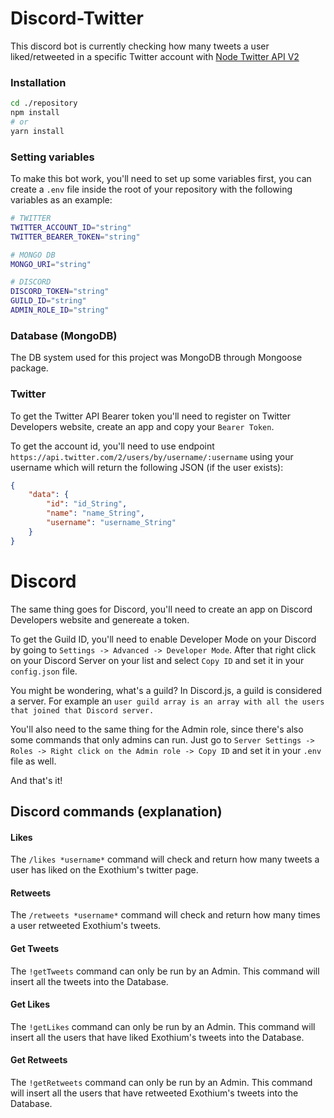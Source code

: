 # Discord-Twitter

This discord bot is currently checking how many tweets a user liked/retweeted in a specific Twitter account with [Node Twitter API V2](https://github.com/PLhery/node-twitter-api-v2)

### Installation

```sh
cd ./repository
npm install
# or
yarn install
```

### Setting variables
To make this bot work, you'll need to set up some variables first, you can create a `.env` file inside the root of your repository with the following variables as an example:

```sh
# TWITTER
TWITTER_ACCOUNT_ID="string"
TWITTER_BEARER_TOKEN="string"

# MONGO DB
MONGO_URI="string"

# DISCORD
DISCORD_TOKEN="string"
GUILD_ID="string"
ADMIN_ROLE_ID="string"
```

### Database (MongoDB)
The DB system used for this project was MongoDB through Mongoose package.

### Twitter
To get the Twitter API Bearer token you'll need to register on Twitter Developers website, create an app and copy your `Bearer Token`.

To get the account id, you'll need to use endpoint `https://api.twitter.com/2/users/by/username/:username` using your username which will return the following JSON (if the user exists):

```json
{
    "data": {
        "id": "id_String",
        "name": "name_String",
        "username": "username_String"
    }
}
```

# Discord
The same thing goes for Discord, you'll need to create an app on Discord Developers website and genereate a token.  

To get the Guild ID, you'll need to enable Developer Mode on your Discord by going to `Settings -> Advanced -> Developer Mode`. After that right click on your Discord Server on your list and select `Copy ID` and set it in your `config.json` file.

You might be wondering, what's a guild? In Discord.js, a guild is considered a server. For example an `user guild array is an array with all the users that joined that Discord server.`

You'll also need to the same thing for the Admin role, since there's also some commands that only admins can run. Just go to `Server Settings -> Roles -> Right click on the Admin role -> Copy ID` and set it in your `.env` file as well.

And that's it!

## Discord commands (explanation)

#### Likes
The `/likes *username*` command will check and return how many tweets a user has liked on the Exothium's twitter page.

#### Retweets
The `/retweets *username*` command will check and return how many times a user retweeted Exothium's tweets.

#### Get Tweets
The `!getTweets` command can only be run by an Admin. This command will insert all the tweets into the Database.

#### Get Likes
The `!getLikes` command can only be run by an Admin. This command will insert all the users that have liked Exothium's tweets into the Database.

#### Get Retweets
The `!getRetweets` command can only be run by an Admin. This command will insert all the users that have retweeted Exothium's tweets into the Database.
